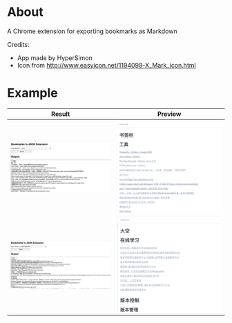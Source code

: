 # About
A Chrome extension for exporting bookmarks as Markdown

Credits:

- App made by HyperSimon
- Icon from http://www.easyicon.net/1194099-X_Mark_icon.html



# Example
|     Result    |     Preview   | 
| ------------- |:-------------:| 
| ![](https://github.com/HyperSimon/bookmarks-2-markdown/blob/master/screenshot/result1.png?raw=true) | ![](https://github.com/HyperSimon/bookmarks-2-markdown/blob/master/screenshot/result1-preview.png?raw=true)| 
| ![](https://github.com/HyperSimon/bookmarks-2-markdown/blob/master/screenshot/result2.png?raw=true) | ![](https://github.com/HyperSimon/bookmarks-2-markdown/blob/master/screenshot/result2-preview.png?raw=true)|  
